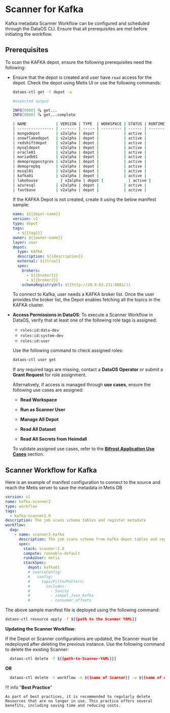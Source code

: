 # Scanner for Kafka

Kafka metadata Scanner Workflow can be configured and scheduled through the DataOS CLI. Ensure that all prerequisites are met before initiating the workflow.

## Prerequisites

To scan the KAFKA depot, ensure the following prerequisites need the following:

- Ensure that the depot is created and user have `read` access for the depot. Check the depot using Metis UI or use the following commands:

    ```bash
    dataos-ctl get -t depot -a
    ```

    ```bash
    #expected output

    INFO[0000] 🔍 get...
    INFO[0000] 🔍 get...complete

    | NAME             | VERSION | TYPE  | WORKSPACE | STATUS | RUNTIME | OWNER      |
    | ---------------- | ------- | ----- | --------- | ------ | ------- | ---------- |
    | mongodepot       | v2alpha | depot |           | active |         | usertest   |
    | snowflakedepot   | v2alpha | depot |           | active |         | gojo       |
    | redshiftdepot    | v2alpha | depot |           | active |         | kira       |
    | mysqldepot       | v2alpha | depot |           | active |         | ryuk       |
    | oracle01         | v2alpha | depot |           | active |         | drdoom     |
    | mariadb01        | v2alpha | depot |           | active |         | tonystark  |
    | demopreppostgres | v2alpha | depot |           | active |         | slimshaddy |
    | demoprepbq       | v2alpha | depot |           | active |         | pengvin    |
    | mssql01          | v2alpha | depot |           | active |         | hulk       |
    | kafka01          | v2alpha | depot |           | active |         | peeter     |
    | lakehouse          | v2alpha | depot |           | active |         | blackpink  |
    | azuresql         | v2alpha | depot |           | active |         | arnold     |
    | fastbase         | v2alpha | depot |           | active |         | ddevil     |

    ```

    If the KAFKA Depot is not created, create it using the below manifest sample:

    ```yaml
    name: ${{depot-name}}
    version: v1
    type: depot
    tags:
      - ${{tag1}}
    owner: ${{owner-name}}
    layer: user
    depot:
      type: KAFKA                     
      description: ${{description}}
      external: ${{true}}
      spec:                           
        brokers:
          - ${{broker1}}
          - ${{broker2}}
        schemaRegistryUrl: ${{http://20.9.63.231:8081/}}
    ```

    To connect to Kafka, user needs a KAFKA broker list. Once the user provides the broker list, the Depot enables fetching all the topics in the KAFKA cluster.

- **Access Permissions in DataOS**: To execute a Scanner Workflow in DataOS, verify that at least one of the following role tags is assigned:
    - `roles:id:data-dev`
    - `roles:id:system-dev`  
    - `roles:id:user`
      
    Use the following command to check assigned roles:
    
    ```bash
    dataos-ctl user get
    ```
    
    If any required tags are missing, contact a **DataOS Operator** or submit a **Grant Request** for role assignment.
    
    Alternatively, if access is managed through **use cases**, ensure the following use cases are assigned:
    
    - **Read Workspace**
      
    - **Run as Scanner User**
      
    - **Manage All Depot**
      
    - **Read All Dataset**
      
    - **Read All Secrets from Heimdall**
      
    To validate assigned use cases, refer to the [**Bifrost Application Use Cases**](/interfaces/bifrost/ "Bifrost is a Graphical User Interface (GUI) that empowers users to effortlessly create and manage access policies for applications, services, people, and datasets. Bifrost leverages the governance engine of DataOS, Heimdall, to ensure secure and compliant data access through ABAC policies, giving users fine-grained control over the data and resources.") section.


## Scanner Workflow for Kafka

Here is an example of manifest configuration to connect to the source and reach the Metis server to save the metadata in Metis DB

```yaml
version: v1
name: kafka-scanner2
type: workflow
tags: 
  - kafka-scanner2.0
description: The job scans schema tables and register metadata
workflow: 
  dag: 
    - name: scanner2-kafka
      description: The job scans schema from kafka depot tables and register metadata to metis2
      spec:
        stack: scanner:2.0
        compute: runnable-default
        runAsUser: metis
        stackSpec: 
          depot: kafka01
          # sourceConfig:
          #   config:
          #     topicFilterPattern:
          #       includes:
          #         - Sanity
          #         - sampel_Json_Kafka
          #         - consumer_offsets
```

The above sample manifest file is deployed using the following command:

```bash
dataos-ctl resource apply -f ${{path to the Scanner YAML}}
```

**Updating the Scanner Workflow**:

If the Depot or Scanner configurations are updated, the Scanner must be redeployed after deleting the previous instance. Use the following command to delete the existing Scanner:

```bash 
  dataos-ctl delete -f ${{path-to-Scanner-YAML}}]
```

**OR**

```bash
  dataos-ctl delete -t workflow -n ${{name of Scanner}} -w ${{name of workspace}}
```


!!! info "**Best Practice**"

    As part of best practices, it is recommended to regularly delete Resources that are no longer in use. This practice offers several benefits, including saving time and reducing costs.